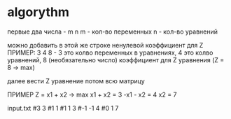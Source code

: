 # algorythm
первые два числа - m n
m - кол-во переменных
n - кол-во уравнений

можно добавить в этой же строке ненулевой коэффициент для Z
ПРИМЕР: 
3 4 8 - 3 это колво переменных в уравнениях, 4 это колво уравнений, 8 (необязательно число) коэффициент для Z уравнения (Z = 8 -> max)

далее вести Z уравнение
потом всю матрицу

ПРИМЕР
Z = x1 + x2 -> max
x1 + x2 = 3
-x1 - x2 = 4
x2 = 7

input.txt
#3 3
#1 1
#1 1 3
#-1 -1 4
#0 1 7
